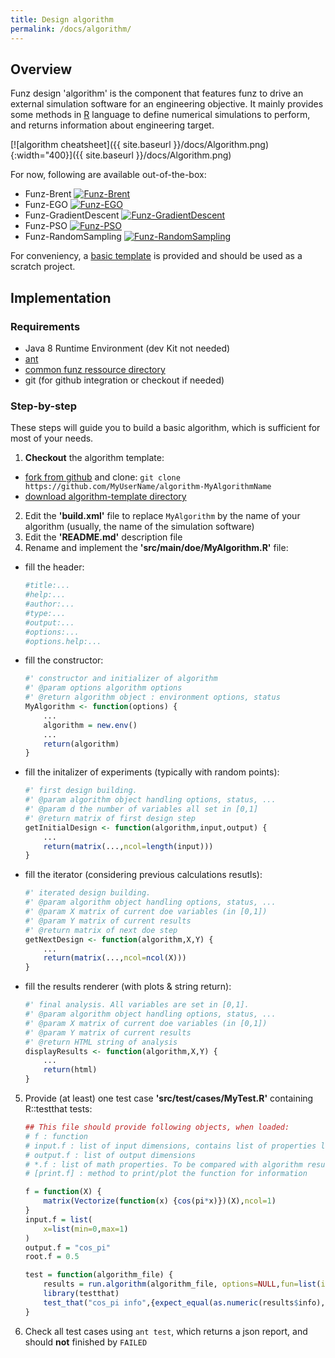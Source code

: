 ```yaml
---
title: Design algorithm
permalink: /docs/algorithm/
---
```


## Overview

Funz design 'algorithm' is the component that features funz to drive an external simulation software for an engineering objective.
It mainly provides some methods in [R](http://www.r-project.org) language to define numerical simulations to perform, and returns information about engineering target.

[![algorithm cheatsheet]({{ site.baseurl }}/docs/Algorithm.png){:width="400}]({{ site.baseurl }}/docs/Algorithm.png)

For now, following are available out-of-the-box:

* Funz-Brent [![Funz-Brent](https://github.com/Funz/algorithm-Brent/actions/workflows/ant.yml/badge.svg)](https://github.com/Funz/algorithm-Brent/)
* Funz-EGO [![Funz-EGO](https://github.com/Funz/algorithm-EGO/actions/workflows/ant.yml/badge.svg)](https://github.com/Funz/algorithm-EGO/)
* Funz-GradientDescent [![Funz-GradientDescent](https://github.com/Funz/algorithm-GradientDescent/actions/workflows/ant.yml/badge.svg)](https://github.com/Funz/algorithm-GradientDescent/)
* Funz-PSO [![Funz-PSO](https://github.com/Funz/algorithm-PSO/actions/workflows/ant.yml/badge.svg)](https://github.com/Funz/algorithm-PSO/)
* Funz-RandomSampling [![Funz-RandomSampling](https://github.com/Funz/algorithm-RandomSampling/actions/workflows/ant.yml/badge.svg)](https://github.com/Funz/algorithm-RandomSampling/)

For conveniency, a [basic template](https://github.com/Funz/algorithm-template) is provided and should be used as a scratch project.


## Implementation

### Requirements

* Java 8 Runtime Environment (dev Kit not needed)
* [ant](http://ftp.heanet.ie/mirrors/www.apache.org/dist//ant/binaries/apache-ant-1.10.6-bin.zip)
* [common funz ressource directory](https://github.com/Funz/funz-profile/archive/master.zip)
* git (for github integration or checkout if needed)

### Step-by-step

These steps will guide you to build a basic algorithm, which is sufficient for most of your needs.

1. __Checkout__ the algorithm template: 
  * [fork from github](https://github.com/Funz/algorithmn-template/generate) and clone: `git clone https://github.com/MyUserName/algorithm-MyAlgorithmName`
  * [download algorithm-template directory](https://github.com/Funz/algorithm-template/archive/master.zip)
2. Edit the __'build.xml'__ file to replace `MyAlgorithm` by the name of your algorithm (usually, the name of the simulation software)
3. Edit the __'README.md'__ description file
4. Rename and implement the __'src/main/doe/MyAlgorithm.R'__ file:
  * fill the header:
    ```r
    #title:...
    #help:...
    #author:...
    #type:...
    #output:...
    #options:...
    #options.help:...
    ```
  * fill the constructor:
    ```r
    #' constructor and initializer of algorithm
    #' @param options algorithm options
    #' @return algorithm object : environment options, status
    MyAlgorithm <- function(options) {
        ...
        algorithm = new.env()
        ...
        return(algorithm)
    }
    ```
  * fill the initalizer of experiments (typically with random points):
    ```r
    #' first design building.
    #' @param algorithm object handling options, status, ...
    #' @param d the number of variables all set in [0,1]
    #' @return matrix of first design step
    getInitialDesign <- function(algorithm,input,output) {
        ...
        return(matrix(...,ncol=length(input)))
    }
    ```
  * fill the iterator (considering previous calculations resutls):
    ```r
    #' iterated design building.
    #' @param algorithm object handling options, status, ...
    #' @param X matrix of current doe variables (in [0,1])
    #' @param Y matrix of current results
    #' @return matrix of next doe step
    getNextDesign <- function(algorithm,X,Y) {
        ...
        return(matrix(...,ncol=ncol(X)))
    }
    ```
  * fill the results renderer (with plots & string return):
    ```r
    #' final analysis. All variables are set in [0,1].
    #' @param algorithm object handling options, status, ...
    #' @param X matrix of current doe variables (in [0,1])
    #' @param Y matrix of current results
    #' @return HTML string of analysis
    displayResults <- function(algorithm,X,Y) {
        ...
        return(html)
    }
    ```
5. Provide (at least) one test case __'src/test/cases/MyTest.R'__ containing R::testthat tests:
    ```r
    ## This file should provide following objects, when loaded:
    # f : function
    # input.f : list of input dimensions, contains list of properties like lower & upper bounds of each dimensions
    # output.f : list of output dimensions
    # *.f : list of math properties. To be compared with algorithm results
    # [print.f] : method to print/plot the function for information
    
    f = function(X) {
        matrix(Vectorize(function(x) {cos(pi*x)})(X),ncol=1)
    }
    input.f = list(
        x=list(min=0,max=1)
    )
    output.f = "cos_pi"
    root.f = 0.5
    
    test = function(algorithm_file) {
        results = run.algorithm(algorithm_file, options=NULL,fun=list(input=input.f,output=output.f,fun=f))
        library(testthat)
        test_that("cos_pi info",{expect_equal(as.numeric(results$info),root.f,tolerance = .0001)})
    }
    ```
6. Check all test cases using `ant test`, which returns a json report, and should __not__ finished by `FAILED`
